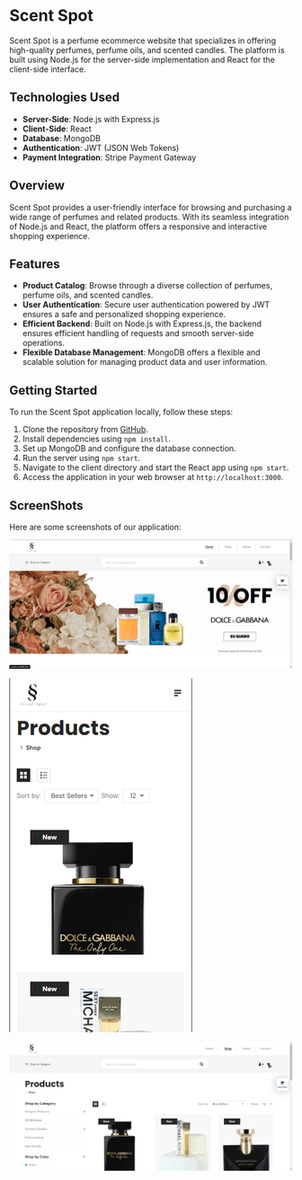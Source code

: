 # Scent Spot

Scent Spot is a perfume ecommerce website that specializes in offering high-quality perfumes, perfume oils, and scented candles. The platform is built using Node.js for the server-side implementation and React for the client-side interface.

## Technologies Used

- **Server-Side**: Node.js with Express.js
- **Client-Side**: React
- **Database**: MongoDB
- **Authentication**: JWT (JSON Web Tokens)
- **Payment Integration**: Stripe Payment Gateway

## Overview

Scent Spot provides a user-friendly interface for browsing and purchasing a wide range of perfumes and related products. With its seamless integration of Node.js and React, the platform offers a responsive and interactive shopping experience.

## Features

- **Product Catalog**: Browse through a diverse collection of perfumes, perfume oils, and scented candles.
- **User Authentication**: Secure user authentication powered by JWT ensures a safe and personalized shopping experience.
- **Efficient Backend**: Built on Node.js with Express.js, the backend ensures efficient handling of requests and smooth server-side operations.
- **Flexible Database Management**: MongoDB offers a flexible and scalable solution for managing product data and user information.

## Getting Started

To run the Scent Spot application locally, follow these steps:

1. Clone the repository from [GitHub](https://github.com/ch3lla/scent-spot).
2. Install dependencies using `npm install`.
3. Set up MongoDB and configure the database connection.
4. Run the server using `npm start`.
5. Navigate to the client directory and start the React app using `npm start`.
6. Access the application in your web browser at `http://localhost:3000`.

## ScreenShots

Here are some screenshots of our application:

![Homepage](/screenshots/homepage.png)

![Mobile View](/screenshots/mobile.png)

![Desktop View](/screenshots/desktop.png)

